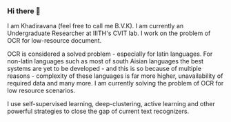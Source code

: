 ### Hi there 👋

I am Khadiravana (feel free to call me B.V.K). I am currently an Undergraduate Researcher at IIITH's CVIT lab. I work on the problem of OCR for low-resource document. 

OCR is considered a solved problem - especially for latin languages. For non-latin languages such as most of south Aisian languages the best systems are yet to be developed - and this is so because of multiple reasons - complexity of these languages is far more higher, unavailability of required data and many more. I am currently solving the problem of OCR for low resource scenarios.

I use self-supervised learning, deep-clustering, active learning and other powerful strategies to close the gap of current text recognizers.


<!--
**khadiravana-belagavi/khadiravana-belagavi** is a ✨ _special_ ✨ repository because its `README.md` (this file) appears on your GitHub profile.

Here are some ideas to get you started:

- 🔭 I’m currently working on ...
- 🌱 I’m currently learning ...
- 👯 I’m looking to collaborate on ...
- 🤔 I’m looking for help with ...
- 💬 Ask me about ...
- 📫 How to reach me: ...
- 😄 Pronouns: ...
- ⚡ Fun fact: ...
-->

